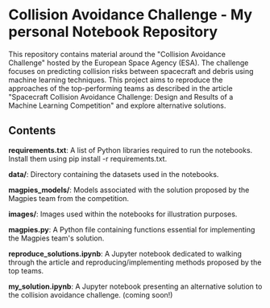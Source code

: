 # Collision Avoidance Challenge - My personal Notebook Repository

This repository contains material around the "Collision Avoidance Challenge" hosted by the European Space Agency (ESA). The challenge focuses on predicting collision risks between spacecraft and debris using machine learning techniques. This project aims to reproduce the approaches of the top-performing teams as described in the article "Spacecraft Collision Avoidance Challenge: Design and Results of a Machine Learning Competition" and explore alternative solutions.

## Contents

**requirements.txt**: A list of Python libraries required to run the notebooks. Install them using pip install -r requirements.txt.

**data/**: Directory containing the datasets used in the notebooks.

**magpies_models/**: Models associated with the solution proposed by the Magpies team from the competition.

**images/**: Images used within the notebooks for illustration purposes.

**magpies.py**: A Python file containing functions essential for implementing the Magpies team's solution.

**reproduce_solutions.ipynb**: A Jupyter notebook dedicated to walking through the article and reproducing/implementing methods proposed by the top teams.

**my_solution.ipynb**: A Jupyter notebook presenting an alternative solution to the collision avoidance challenge. (coming soon!)
